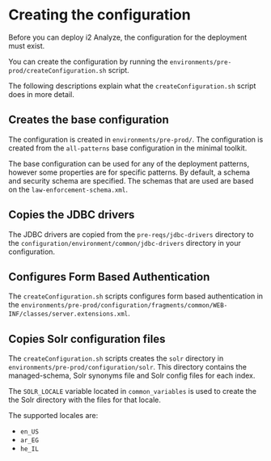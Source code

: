 #  Creating the configuration

Before you can deploy i2 Analyze, the configuration for the deployment must exist.

You can create the configuration by running the `environments/pre-prod/createConfiguration.sh` script.

The following descriptions explain what the `createConfiguration.sh` script does in more detail.

## <a name="createsthebaseconfiguration"></a> Creates the base configuration

The configuration is created in `environments/pre-prod/`. The configuration is created from the `all-patterns` base configuration in the minimal toolkit.

The base configuration can be used for any of the deployment patterns, however some properties are for specific patterns. By default, a schema and security schema are specified. The schemas that are used are based on the `law-enforcement-schema.xml`.

## <a name="copiesthejdbcdrivers"></a> Copies the JDBC drivers

The JDBC drivers are copied from the `pre-reqs/jdbc-drivers` directory to the `configuration/environment/common/jdbc-drivers` directory in your configuration.

## <a name="configuresformbasedauthentication"></a> Configures Form Based Authentication

The `createConfiguration.sh` scripts configures form based authentication in the `environments/pre-prod/configuration/fragments/common/WEB-INF/classes/server.extensions.xml`.

## <a name="copiessolrconfigurationfiles"></a> Copies Solr configuration files

The `createConfiguration.sh` scripts creates the `solr` directory in `environments/pre-prod/configuration/solr`. This directory contains the managed-schema, Solr synonyms file and Solr config files for each index.

The `SOLR_LOCALE` variable located in `common_variables` is used to create the the Solr directory with the files for that locale.

The supported locales are:

- `en_US`
- `ar_EG`
- `he_IL`